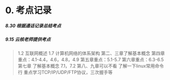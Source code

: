 # 0. 考点记录
##### 8.30 根据通话记录总结考点

##### 9.15 云核老师提供考点

>1.2 互联网概述
1.7 计算机网络的体系架构
第二、三章了解基本概念
第四章重点：4.1-4.4，4.6，4.8，4.9
第五章重点：5.1-5.7
第六章重点：6.3-6.5
第七章 了解基本概念 7.1，7.2
第八、九章可以不看
了解一下linux常用命令行
重点学习TCP/IP/UDP/FTP协议，三次握手等
